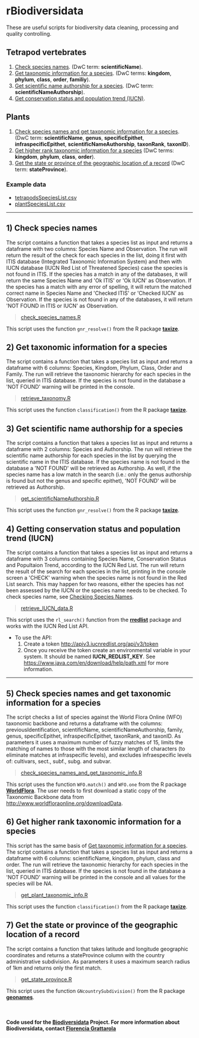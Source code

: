 
# rBiodiversidata

These are useful scripts for biodiversity data cleaning, processing and quality controlling.


## Tetrapod vertebrates

1.  [Check species names](#check-species-names). (DwC term: **scientificName**).
2.  [Get taxonomic information for a species](#get-taxonomic-information-for-a-species). (DwC terms: **kingdom**, **phylum**, **class**, **order**, **familiy**).
3.  [Get scientific name authorship for a species](#get-scientific-name-authorship-for-a-species). (DwC term: **scientificNameAuthorship**).
4.  [Get conservation status and population trend (IUCN)](#getting-conservation-status-and-population-trend-iucn).


## Plants

1.  [Check species names and get taxonomic information for a species](#check-species-names-and-get-taxonomic-information-for-a-species). (DwC term: **scientificName**, **genus**, **specificEpithet**, **infraspecificEpithet**, **scientificNameAuthorship**, **taxonRank**, **taxonID**).
2.  [Get higher rank taxonomic information for a     species](#get-higher-rank-taxonomic-information-for-a-species) (DwC terms: **kingdom**, **phylum**, **class**, **order**).
3.  [Get the state or province of the geographic location of a record](#get-the-state-or-province-of-the-geographic-location-of-a-record) (DwC term: **stateProvince**).


### Example data

- [tetrapodsSpeciesList.csv](tetrapodsSpeciesList.csv)  
- [plantSpeciesList.csv](plantSpeciesList.csv)  


---

## 1) Check species names

The script contains a function that takes a species list as input and returns a dataframe with two columns: Species Name and Observation. The run will return the result of the check for each species in the list, doing it first with ITIS database (Integrated Taxonomic Information System) and then with IUCN database (IUCN Red List of Threatened Species) case the species is not found in ITIS. If the species has a match in any of the databases, it will return the same Species Name and 'Ok ITIS' or 'Ok IUCN' as Observation. If the species has a match with any error of spelling, it will return the matched correct name in Species Name and 'Checked ITIS' or 'Checked IUCN' as Observation. If the species is not found in any of the databases, it will return 'NOT FOUND in ITIS or IUCN' as Observation.

> [check_species_names.R](check_species_names.R)

This script uses the function `gnr_resolve()` from the R package [**taxize**](https://github.com/ropensci/taxize).


## 2) Get taxonomic information for a species

The script contains a function that takes a species list as input and returns a dataframe with 6 columns: Species, Kingdom, Phylum, Class, Order and Family. The run will retrieve the taxonomic hierarchy for each species in the list, queried in ITIS database. If the species is not found in the database a 'NOT FOUND' warning will be printed in the console.

> [retrieve_taxonomy.R](retrieve_taxonomy.R)

This script uses the function `classification()` from the R package [**taxize**](https://github.com/ropensci/taxize).


## 3) Get scientific name authorship for a species

The script contains a function that takes a species list as input and returns a dataframe with 2 columns: Species and Authorship. The run will retrieve the scientific name authorship for each species in the list by querying the scientific name in the ITIS database. If the species name is not found in the database a 'NOT FOUND' will be retrieved as Authorship. As well, if the species name has a low match in the search (i.e.: only the genus authorship is found but not the genus and specific epithet), 'NOT FOUND' will be retrieved as Authorship.

> [get_scientificNameAuthorship.R](get_scientificNameAuthorship.R)

This script uses the function `gnr_resolve()` from the R package [**taxize**](https://github.com/ropensci/taxize).


## 4) Getting conservation status and population trend (IUCN)

The script contains a function that takes a species list as input and returns a dataframe with 3 columns containing Species Name, Conservation Status and Popultaion Trend, according to the IUCN Red List. The run will return the result of the search for each species in the list, printing in the console screen a 'CHECK' warning when the species name is not found in the Red List search. This may happen for two reasons, either the species has not been assessed by the IUCN or the species name needs to be checked. To check species name, see [Checking Species Names](#2-checking-species-names).

> [retrieve_IUCN_data.R](retrieve_IUCN_data.R)

This script uses the `rl_search()` function from the [**rredlist**](https://CRAN.R-project.org/package=rredlist) package and works with the IUCN Red List API.

- To use the API:
  1. Create a token http://apiv3.iucnredlist.org/api/v3/token
  2. Once you receive the token create an environmental variable in your system. It should be named **IUCN_REDLIST_KEY**. See https://www.java.com/en/download/help/path.xml for more information. 

---

## 5) Check species names and get taxonomic information for a species

The script checks a list of species against the World Flora Online (WFO) taxonomic backbone and returns a dataframe with the columns: previousIdentification, scientificName, scientificNameAuthorship, family, genus, specificEpithet, infraspecificEpithet, taxonRank, and taxonID. As parameters it uses a maximum number of fuzzy matches of 15, limits the matching of names to those with the most similar length of characters (to eliminate matches at infraspecific levels), and excludes infraespecific levels of: cultivars, sect., subf., subg. and subvar. 

> [check_species_names_and_get_taxonomic_info.R](check_species_names_and_get_taxonomic_info.R)

This script uses the function `WFO.match()` and `WFO.one` from the R package [**WorldFlora**](https://cran.r-project.org/package=WorldFlora). The user needs to first download a static copy of the Taxonomic Backbone data from http://www.worldfloraonline.org/downloadData.


## 6) Get higher rank taxonomic information for a species  

This script has the same basis of [Get taxonomic information for a species](#get-taxonomic-information-for-a-species). 
The script contains a function that takes a species list as input and returns a dataframe with 6 columns: scientificName, kingdom, phylum, class and order. The run will retrieve the taxonomic hierarchy for each species in the list, queried in ITIS database. If the species is not found in the database a 'NOT FOUND' warning will be printed in the console and all values for the species will be *NA*.

> [get_plant_taxonomic_info.R](get_plant_taxonomic_info.R)

This script uses the function `classification()` from the R package [**taxize**](https://github.com/ropensci/taxize).


## 7) Get the state or province of the geographic location of a record  

The script contains a function that takes latitude and longitude geographic coordinates and returns a stateProvince column with the country administrative subdivision.  As parameters it uses a maximum search radius of 1km and returns only the first match. 

> [get_state_province.R](check_species_names.R)

This script uses the function `GNcountrySubdivision()` from the R package [**geonames**](https://cran.r-project.org/web/packages/geonames/).

<br>

#### Code used for the [Biodiversidata](https://biodiversidata.org) Project. For more information about Biodiversidata, contact [Florencia Grattarola](mailto:flograttarola@gmail.com)